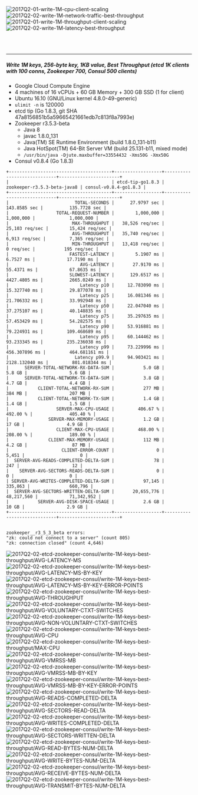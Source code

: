 
<img src="https://storage.googleapis.com/dbtester-results/2017Q2-02-etcd-zookeeper-consul/2017Q2-01-write-1M-cpu-client-scaling.png" alt="2017Q2-01-write-1M-cpu-client-scaling">

<img src="https://storage.googleapis.com/dbtester-results/2017Q2-02-etcd-zookeeper-consul/2017Q2-02-write-1M-network-traffic-best-throughput.png" alt="2017Q2-02-write-1M-network-traffic-best-throughput">

<img src="https://storage.googleapis.com/dbtester-results/2017Q2-02-etcd-zookeeper-consul/2017Q2-01-write-1M-throughput-client-scaling.png" alt="2017Q2-01-write-1M-throughput-client-scaling">

<img src="https://storage.googleapis.com/dbtester-results/2017Q2-02-etcd-zookeeper-consul/2017Q2-02-write-1M-latency-best-throughput.png" alt="2017Q2-02-write-1M-latency-best-throughput">


<br><br><hr>
##### Write 1M keys, 256-byte key, 1KB value, Best Throughput (etcd 1K clients with 100 conns, Zookeeper 700, Consul 500 clients)

- Google Cloud Compute Engine
- 4 machines of 16 vCPUs + 60 GB Memory + 300 GB SSD (1 for client)
- Ubuntu 16.10 (GNU/Linux kernel 4.8.0-49-generic)
- `ulimit -n` is 120000
- etcd tip (Go 1.8.3, git SHA 47a8156851b5a59665421661edb7c813f8a7993e)
- Zookeeper r3.5.3-beta
  - Java 8
  - javac 1.8.0_131
  - Java(TM) SE Runtime Environment (build 1.8.0_131-b11)
  - Java HotSpot(TM) 64-Bit Server VM (build 25.131-b11, mixed mode)
  - `/usr/bin/java -Djute.maxbuffer=33554432 -Xms50G -Xmx50G`
- Consul v0.8.4 (Go 1.8.3)


```
+---------------------------------------+------------------+-----------------------------+-----------------------+
|                                       | etcd-tip-go1.8.3 | zookeeper-r3.5.3-beta-java8 | consul-v0.8.4-go1.8.3 |
+---------------------------------------+------------------+-----------------------------+-----------------------+
|                         TOTAL-SECONDS |      27.9797 sec |                143.8585 sec |          135.7728 sec |
|                  TOTAL-REQUEST-NUMBER |        1,000,000 |                   1,000,000 |             1,000,000 |
|                        MAX-THROUGHPUT |   38,526 req/sec |              25,103 req/sec |        15,424 req/sec |
|                        AVG-THROUGHPUT |   35,740 req/sec |               6,913 req/sec |         7,365 req/sec |
|                        MIN-THROUGHPUT |   13,418 req/sec |                   0 req/sec |           195 req/sec |
|                       FASTEST-LATENCY |        5.1907 ms |                   6.7527 ms |            17.7190 ms |
|                           AVG-LATENCY |       27.9170 ms |                  55.4371 ms |            67.8635 ms |
|                       SLOWEST-LATENCY |      129.6517 ms |                4427.4805 ms |          2665.0249 ms |
|                           Latency p10 |     12.783090 ms |                15.327740 ms |          29.877078 ms |
|                           Latency p25 |     16.081346 ms |                21.706332 ms |          33.992948 ms |
|                           Latency p50 |     22.047040 ms |                37.275107 ms |          40.148835 ms |
|                           Latency p75 |     35.297635 ms |                57.453429 ms |          54.282575 ms |
|                           Latency p90 |     53.916881 ms |                79.224931 ms |         109.468689 ms |
|                           Latency p95 |     60.144462 ms |                93.233345 ms |         235.236038 ms |
|                           Latency p99 |     73.229996 ms |               456.307896 ms |         464.681161 ms |
|                         Latency p99.9 |     94.903421 ms |              2128.132040 ms |         801.018344 ms |
|      SERVER-TOTAL-NETWORK-RX-DATA-SUM |           5.0 GB |                      5.8 GB |                5.6 GB |
|      SERVER-TOTAL-NETWORK-TX-DATA-SUM |           3.8 GB |                      4.7 GB |                4.4 GB |
|           CLIENT-TOTAL-NETWORK-RX-SUM |           277 MB |                      384 MB |                207 MB |
|           CLIENT-TOTAL-NETWORK-TX-SUM |           1.4 GB |                      1.4 GB |                1.5 GB |
|                  SERVER-MAX-CPU-USAGE |         406.67 % |                    492.00 % |              405.40 % |
|               SERVER-MAX-MEMORY-USAGE |           1.2 GB |                       17 GB |                4.9 GB |
|                  CLIENT-MAX-CPU-USAGE |         468.00 % |                    208.00 % |              189.00 % |
|               CLIENT-MAX-MEMORY-USAGE |           112 MB |                      4.2 GB |                 87 MB |
|                    CLIENT-ERROR-COUNT |                0 |                       5,451 |                     0 |
|  SERVER-AVG-READS-COMPLETED-DELTA-SUM |               78 |                         247 |                    12 |
|    SERVER-AVG-SECTORS-READS-DELTA-SUM |                0 |                           0 |                     0 |
| SERVER-AVG-WRITES-COMPLETED-DELTA-SUM |           97,145 |                     335,863 |               660,796 |
|  SERVER-AVG-SECTORS-WRITTEN-DELTA-SUM |       20,655,776 |                  48,217,560 |            71,342,952 |
|           SERVER-AVG-DISK-SPACE-USAGE |           2.6 GB |                       10 GB |                2.9 GB |
+---------------------------------------+------------------+-----------------------------+-----------------------+


zookeeper__r3_5_3_beta errors:
"zk: could not connect to a server" (count 805)
"zk: connection closed" (count 4,646)
```


<img src="https://storage.googleapis.com/dbtester-results/2017Q2-02-etcd-zookeeper-consul/write-1M-keys-best-throughput/AVG-LATENCY-MS.svg" alt="2017Q2-02-etcd-zookeeper-consul/write-1M-keys-best-throughput/AVG-LATENCY-MS">



<img src="https://storage.googleapis.com/dbtester-results/2017Q2-02-etcd-zookeeper-consul/write-1M-keys-best-throughput/AVG-LATENCY-MS-BY-KEY.svg" alt="2017Q2-02-etcd-zookeeper-consul/write-1M-keys-best-throughput/AVG-LATENCY-MS-BY-KEY">



<img src="https://storage.googleapis.com/dbtester-results/2017Q2-02-etcd-zookeeper-consul/write-1M-keys-best-throughput/AVG-LATENCY-MS-BY-KEY-ERROR-POINTS.svg" alt="2017Q2-02-etcd-zookeeper-consul/write-1M-keys-best-throughput/AVG-LATENCY-MS-BY-KEY-ERROR-POINTS">



<img src="https://storage.googleapis.com/dbtester-results/2017Q2-02-etcd-zookeeper-consul/write-1M-keys-best-throughput/AVG-THROUGHPUT.svg" alt="2017Q2-02-etcd-zookeeper-consul/write-1M-keys-best-throughput/AVG-THROUGHPUT">



<img src="https://storage.googleapis.com/dbtester-results/2017Q2-02-etcd-zookeeper-consul/write-1M-keys-best-throughput/AVG-VOLUNTARY-CTXT-SWITCHES.svg" alt="2017Q2-02-etcd-zookeeper-consul/write-1M-keys-best-throughput/AVG-VOLUNTARY-CTXT-SWITCHES">



<img src="https://storage.googleapis.com/dbtester-results/2017Q2-02-etcd-zookeeper-consul/write-1M-keys-best-throughput/AVG-NON-VOLUNTARY-CTXT-SWITCHES.svg" alt="2017Q2-02-etcd-zookeeper-consul/write-1M-keys-best-throughput/AVG-NON-VOLUNTARY-CTXT-SWITCHES">



<img src="https://storage.googleapis.com/dbtester-results/2017Q2-02-etcd-zookeeper-consul/write-1M-keys-best-throughput/AVG-CPU.svg" alt="2017Q2-02-etcd-zookeeper-consul/write-1M-keys-best-throughput/AVG-CPU">



<img src="https://storage.googleapis.com/dbtester-results/2017Q2-02-etcd-zookeeper-consul/write-1M-keys-best-throughput/MAX-CPU.svg" alt="2017Q2-02-etcd-zookeeper-consul/write-1M-keys-best-throughput/MAX-CPU">



<img src="https://storage.googleapis.com/dbtester-results/2017Q2-02-etcd-zookeeper-consul/write-1M-keys-best-throughput/AVG-VMRSS-MB.svg" alt="2017Q2-02-etcd-zookeeper-consul/write-1M-keys-best-throughput/AVG-VMRSS-MB">



<img src="https://storage.googleapis.com/dbtester-results/2017Q2-02-etcd-zookeeper-consul/write-1M-keys-best-throughput/AVG-VMRSS-MB-BY-KEY.svg" alt="2017Q2-02-etcd-zookeeper-consul/write-1M-keys-best-throughput/AVG-VMRSS-MB-BY-KEY">



<img src="https://storage.googleapis.com/dbtester-results/2017Q2-02-etcd-zookeeper-consul/write-1M-keys-best-throughput/AVG-VMRSS-MB-BY-KEY-ERROR-POINTS.svg" alt="2017Q2-02-etcd-zookeeper-consul/write-1M-keys-best-throughput/AVG-VMRSS-MB-BY-KEY-ERROR-POINTS">



<img src="https://storage.googleapis.com/dbtester-results/2017Q2-02-etcd-zookeeper-consul/write-1M-keys-best-throughput/AVG-READS-COMPLETED-DELTA.svg" alt="2017Q2-02-etcd-zookeeper-consul/write-1M-keys-best-throughput/AVG-READS-COMPLETED-DELTA">



<img src="https://storage.googleapis.com/dbtester-results/2017Q2-02-etcd-zookeeper-consul/write-1M-keys-best-throughput/AVG-SECTORS-READ-DELTA.svg" alt="2017Q2-02-etcd-zookeeper-consul/write-1M-keys-best-throughput/AVG-SECTORS-READ-DELTA">



<img src="https://storage.googleapis.com/dbtester-results/2017Q2-02-etcd-zookeeper-consul/write-1M-keys-best-throughput/AVG-WRITES-COMPLETED-DELTA.svg" alt="2017Q2-02-etcd-zookeeper-consul/write-1M-keys-best-throughput/AVG-WRITES-COMPLETED-DELTA">



<img src="https://storage.googleapis.com/dbtester-results/2017Q2-02-etcd-zookeeper-consul/write-1M-keys-best-throughput/AVG-SECTORS-WRITTEN-DELTA.svg" alt="2017Q2-02-etcd-zookeeper-consul/write-1M-keys-best-throughput/AVG-SECTORS-WRITTEN-DELTA">



<img src="https://storage.googleapis.com/dbtester-results/2017Q2-02-etcd-zookeeper-consul/write-1M-keys-best-throughput/AVG-READ-BYTES-NUM-DELTA.svg" alt="2017Q2-02-etcd-zookeeper-consul/write-1M-keys-best-throughput/AVG-READ-BYTES-NUM-DELTA">



<img src="https://storage.googleapis.com/dbtester-results/2017Q2-02-etcd-zookeeper-consul/write-1M-keys-best-throughput/AVG-WRITE-BYTES-NUM-DELTA.svg" alt="2017Q2-02-etcd-zookeeper-consul/write-1M-keys-best-throughput/AVG-WRITE-BYTES-NUM-DELTA">



<img src="https://storage.googleapis.com/dbtester-results/2017Q2-02-etcd-zookeeper-consul/write-1M-keys-best-throughput/AVG-RECEIVE-BYTES-NUM-DELTA.svg" alt="2017Q2-02-etcd-zookeeper-consul/write-1M-keys-best-throughput/AVG-RECEIVE-BYTES-NUM-DELTA">



<img src="https://storage.googleapis.com/dbtester-results/2017Q2-02-etcd-zookeeper-consul/write-1M-keys-best-throughput/AVG-TRANSMIT-BYTES-NUM-DELTA.svg" alt="2017Q2-02-etcd-zookeeper-consul/write-1M-keys-best-throughput/AVG-TRANSMIT-BYTES-NUM-DELTA">



